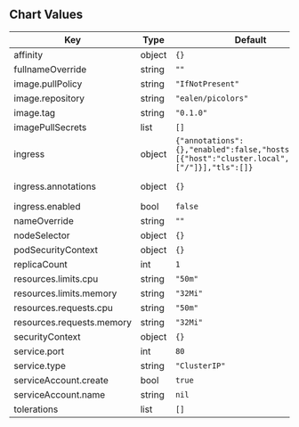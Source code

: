 
## Chart Values

| Key | Type | Default | Description |
|-----|------|---------|-------------|
| affinity | object | `{}` |  |
| fullnameOverride | string | `""` |  |
| image.pullPolicy | string | `"IfNotPresent"` |  |
| image.repository | string | `"ealen/picolors"` | https://hub.docker.com/r/ealen/picolors |
| image.tag | string | `"0.1.0"` | https://github.com/Ealenn/Picolors/releases |
| imagePullSecrets | list | `[]` |  |
| ingress | object | `{"annotations":{},"enabled":false,"hosts":[{"host":"cluster.local","paths":["/"]}],"tls":[]}` | ingress configuration |
| ingress.annotations | object | `{}` | example `kubernetes.io/ingress.class: nginx` for Nginx Ingress |
| ingress.enabled | bool | `false` | Enable ingress |
| nameOverride | string | `""` |  |
| nodeSelector | object | `{}` |  |
| podSecurityContext | object | `{}` |  |
| replicaCount | int | `1` | number of pod replicas |
| resources.limits.cpu | string | `"50m"` |  |
| resources.limits.memory | string | `"32Mi"` |  |
| resources.requests.cpu | string | `"50m"` |  |
| resources.requests.memory | string | `"32Mi"` |  |
| securityContext | object | `{}` |  |
| service.port | int | `80` |  |
| service.type | string | `"ClusterIP"` |  |
| serviceAccount.create | bool | `true` |  |
| serviceAccount.name | string | `nil` |  |
| tolerations | list | `[]` |  |

